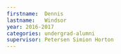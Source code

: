 ```yaml
---
firstname:  Dennis
lastname:   Windsor
year: 2016-2017
categories: undergrad-alumni
supervisor: Petersen Simion Horton
---
```

